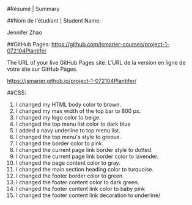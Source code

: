 #Résumé | Summary

##Nom de l'étudiant | Student Name:

Jennifer Zhao

##GitHub Pages: https://github.com/jsmarier-courses/project-1-072104Plantifer 

The URL of your live GitHub Pages site. L'URL de la version en ligne de votre site sur GitHub Pages.

https://jsmarier.github.io/project-1-072104Plantifer/

##CSS:

1. I changed my HTML body color to brown.
2. I changed my max width of the top bar to 800 px.
3. I changed my logo color to beige.
4. I changed the top menu list color to dark blue
5. I added a navy underline to top menu list. 
6. I changed the top menu's style to groove.
7. I changed the border color to pink.
8. I changed the current page link border style to dotted.
9. I changed the current page link border color to lavender.
10. I changed the page content color to gray.
11. I changed the main section heading color to turquoise. 
12. I changed the footer border color to green. 
13. I changed the footer content color to dark green.
14. I changed the footer content link color to baby pink
15. I changed the footer content link decoration to underline/ 
